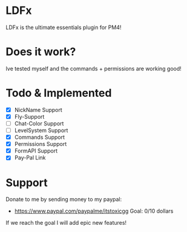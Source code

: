 # LDFx
LDFx is the ultimate essentials plugin for PM4!
# Does it work?
Ive tested myself and the commands + permissions are working good!
# Todo & Implemented
- [X] NickName Support
- [X] Fly-Support
- [ ] Chat-Color Support
- [ ] LevelSystem Support
- [X] Commands Support
- [X] Permissions Support
- [X] FormAPI Support
- [X] Pay-Pal Link
# Support
Donate to me by sending money to my paypal:

- https://www.paypal.com/paypalme/itstoxicgg
Goal: 0/10 dollars

If we reach the goal I will add epic new features!
